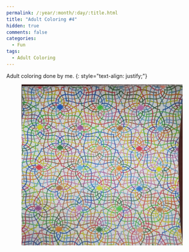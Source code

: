 ```yaml
---
permalink: /:year/:month/:day/:title.html
title: "Adult Coloring #4"
hidden: true
comments: false
categories:
  - Fun
tags:
  - Adult Coloring
---
```


Adult coloring done by me.
{: style="text-align: justify;"}
<br>

<figure>
    <a href="/assets/img/blogs/2018/09/22/IMG_20180922_014903.jpg"><img src="/assets/img/blogs/2018/09/22/IMG_20180922_014903.jpg"></a>
</figure>
